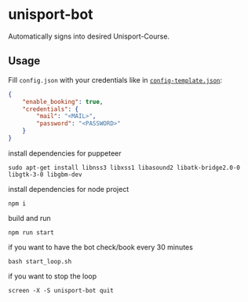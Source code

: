 # unisport-bot

Automatically signs into desired Unisport-Course.

## Usage

Fill `config.json` with your credentials like in [`config-template.json`](config-template.json):

```json
{
	"enable_booking": true,
	"credentials": {
		"mail": "<MAIL>",
		"password": "<PASSWORD>"
	}
}
```

install dependencies for puppeteer

```text
sudo apt-get install libnss3 libxss1 libasound2 libatk-bridge2.0-0 libgtk-3-0 libgbm-dev
```

install dependencies for node project

```text
npm i
```

build and run

```text
npm run start
```

if you want to have the bot check/book every 30 minutes

```text
bash start_loop.sh
```

if you want to stop the loop

```text
screen -X -S unisport-bot quit
```
